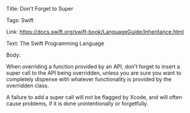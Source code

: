 Title:  Don't Forget to Super

Tags:   Swift

Link:   https://docs.swift.org/swift-book/LanguageGuide/Inheritance.html

Text:   The Swift Programming Language

Body: 

When overriding a function provided by an API, don't forget to insert a super call to the API being overridden, unless you are sure you want to completely dispense with whatever functionality is provided by the overridden class. 

A failure to add a super call will not be flagged by Xcode, and will often cause problems, if it is done unintentionally or forgetfully. 
